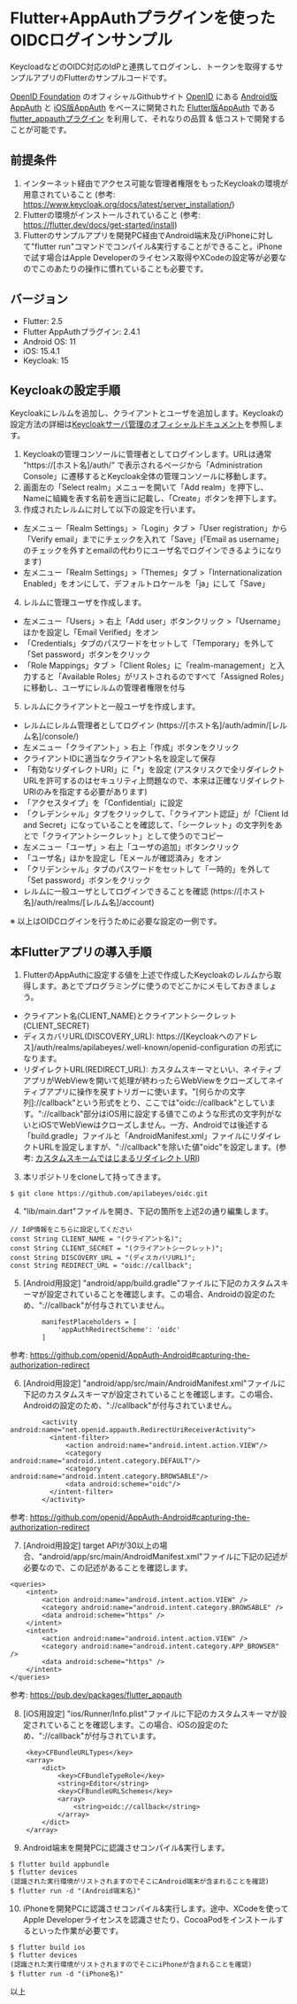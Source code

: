 # Flutter+AppAuthプラグインを使ったOIDCログインサンプル

KeycloadなどのOIDC対応のIdPと連携してログインし、トークンを取得するサンプルアプリのFlutterのサンプルコードです。

[OpenID Foundation](https://openid.net/) のオフィシャルGithubサイト [OpenID](https://github.com/openid) にある [Android版AppAuth](https://github.com/openid/AppAuth-Android) と [iOS版AppAuth](https://github.com/openid/AppAuth-iOS) をベースに開発された [Flutter版AppAuth](https://github.com/MaikuB/flutter_appauth) である [flutter_appauthプラグイン](https://pub.dev/packages/flutter_appauth) を利用して、それなりの品質 & 低コストで開発することが可能です。

## 前提条件
1. インターネット経由でアクセス可能な管理者権限をもったKeycloakの環境が用意されていること (参考: https://www.keycloak.org/docs/latest/server_installation/)
2. Flutterの環境がインストールされていること (参考: https://flutter.dev/docs/get-started/install)
3. Flutterのサンプルアプリを開発PC経由でAndroid端末及びiPhoneに対して"flutter run"コマンドでコンパイル&実行することができること。iPhoneで試す場合はApple Developerのライセンス取得やXCodeの設定等が必要なのでこのあたりの操作に慣れていることも必要です。

## バージョン
- Flutter: 2.5
- Flutter AppAuthプラグイン: 2.4.1
- Android OS: 11
- iOS: 15.4.1
- Keycloak: 15

## Keycloakの設定手順
Keycloakにレルムを追加し、クライアントとユーザを追加します。Keycloakの設定方法の詳細は[Keycloakサーバ管理のオフィシャルドキュメント](https://www.keycloak.org/docs/latest/server_admin/)を参照します。
1. Keycloakの管理コンソールに管理者としてログインします。URLは通常 "https://[ホスト名]/auth/" で表示されるページから「Administration Console」に遷移するとKeycloak全体の管理コンソールに移動します。
2. 画面左の「Select realm」メニューを開いて「Add realm」を押下し、Nameに組織を表す名前を適当に記載し、「Create」ボタンを押下します。
3. 作成されたレルムに対して以下の設定を行います。
- 左メニュー「Realm Settings」>「Login」タブ >「User registration」から「Verify email」までにチェックを入れて「Save」(「Email as username」のチェックを外すとemailの代わりにユーザ名でログインできるようになります)
- 左メニュー「Realm Settings」>「Themes」タブ >「Internationalization Enabled」をオンにして、デフォルトロケールを「ja」にして「Save」
4. レルムに管理ユーザを作成します。
- 左メニュー「Users」> 右上「Add user」ボタンクリック >「Username」ほかを設定し「Email Verified」をオン
- 「Credentials」タブのパスワードをセットして「Temporary」を外して「Set password」ボタンをクリック
- 「Role Mappings」タブ >「Client Roles」に「realm-management」と入力すると「Available Roles」がリストされるのですべて「Assigned Roles」に移動し、ユーザにレルムの管理者権限を付与
5. レルムにクライアントと一般ユーザを作成します。
- レルムにレルム管理者としてログイン (https://[ホスト名]/auth/admin/[レルム名]/console/)
- 左メニュー「クライアント」> 右上「作成」ボタンをクリック
- クライアントIDに適当なクライアント名を設定して保存
- 「有効なリダイレクトURI」に「*」を設定 (アスタリスクで全リダイレクトURLを許可するのはセキュリティ上問題なので、本来は正確なリダイレクトURIのみを指定する必要があります)
- 「アクセスタイプ」を「Confidential」に設定
- 「クレデンシャル」タブをクリックして、「クライアント認証」が「Client Id and Secret」になっていることを確認して、「シークレット」の文字列をあとで「クライアントシークレット」として使うのでコピー
- 左メニュー「ユーザ」> 右上「ユーザの追加」ボタンクリック
- 「ユーザ名」ほかを設定し「Eメールが確認済み」をオン
- 「クリデンシャル」タブのパスワードをセットして「一時的」を外して「Set password」ボタンをクリック
- レルムに一般ユーザとしてログインできることを確認 (https://[ホスト名]/auth/realms/[レルム名]/account)

※ 以上はOIDCログインを行うために必要な設定の一例です。

## 本Flutterアプリの導入手順
1. FlutterのAppAuthに設定する値を上述で作成したKeycloakのレルムから取得します。あとでプログラミングに使うのでどこかにメモしておきましょう。
- クライアント名(CLIENT_NAME)とクライアントシークレット(CLIENT_SECRET)
- ディスカバリURL(DISCOVERY_URL): https://[Keycloakへのアドレス]/auth/realms/apilabeyes/.well-known/openid-configuration の形式になります。
- リダイレクトURL(REDIRECT_URL): カスタムスキーマといい、ネイティブアプリがWebViewを開いて処理が終わったらWebViewをクローズしてネイティブアプリに操作を戻すトリガーに使います。"[何らかの文字列]://callback"という形式をとり、ここでは"oidc://callback"としています。"://callback"部分はiOS用に設定する値でこのような形式の文字列がないとiOSでWebViewはクローズしません。一方、Androidでは後述する「build.gradle」ファイルと「AndroidManifest.xml」ファイルにリダイレクトURLを設定しますが、"://callback"を除いた値"oidc"を設定します。(参考: [カスタムスキームではじまるリダイレクト URI](https://qiita.com/TakahikoKawasaki/items/8567c80528da43c7e844#%E3%82%AB%E3%82%B9%E3%82%BF%E3%83%A0%E3%82%B9%E3%82%AD%E3%83%BC%E3%83%A0%E3%81%A7%E3%81%AF%E3%81%98%E3%81%BE%E3%82%8B%E3%83%AA%E3%83%80%E3%82%A4%E3%83%AC%E3%82%AF%E3%83%88-uri))

3. 本リポジトリをcloneして持ってきます。
```
$ git clone https://github.com/apilabeyes/oidc.git
```

4. "lib/main.dart"ファイルを開き、下記の箇所を上述2の通り編集します。
```
// IdP情報をこちらに設定してください
const String CLIENT_NAME = "(クライアント名)";
const String CLIENT_SECRET = "(クライアントシークレット)";
const String DISCOVERY_URL = "(ディスカバリURL)";
const String REDIRECT_URL = "oidc://callback";
```

5. [Android用設定] "android/app/build.gradle"ファイルに下記のカスタムスキーマが設定されていることを確認します。この場合、Androidの設定のため、"://callback"が付与されていません。
```
        manifestPlaceholders = [
            'appAuthRedirectScheme': 'oidc'
        ]
```
参考: https://github.com/openid/AppAuth-Android#capturing-the-authorization-redirect

6. [Android用設定] "android/app/src/main/AndroidManifest.xml"ファイルに下記のカスタムスキーマが設定されていることを確認します。この場合、Androidの設定のため、"://callback"が付与されていません。
```
        <activity android:name="net.openid.appauth.RedirectUriReceiverActivity">
          <intent-filter>
              <action android:name="android.intent.action.VIEW"/>
              <category android:name="android.intent.category.DEFAULT"/>
              <category android:name="android.intent.category.BROWSABLE"/>
              <data android:scheme="oidc"/>
          </intent-filter>
        </activity>
```
参考: https://github.com/openid/AppAuth-Android#capturing-the-authorization-redirect

7. [Android用設定] target APIが30以上の場合、"android/app/src/main/AndroidManifest.xml"ファイルに下記の記述が必要なので、この記述があることを確認します。
```
<queries>
    <intent>
        <action android:name="android.intent.action.VIEW" />
        <category android:name="android.intent.category.BROWSABLE" />
        <data android:scheme="https" />
    </intent>
    <intent>
        <action android:name="android.intent.action.VIEW" />
        <category android:name="android.intent.category.APP_BROWSER" />
        <data android:scheme="https" />
    </intent>
</queries>
```
参考: https://pub.dev/packages/flutter_appauth

8. [iOS用設定] "ios/Runner/Info.plist"ファイルに下記のカスタムスキーマが設定されていることを確認します。この場合、iOSの設定のため、"://callback"が付与されています。
```
    <key>CFBundleURLTypes</key>
    <array>
        <dict>
            <key>CFBundleTypeRole</key>
            <string>Editor</string>
            <key>CFBundleURLSchemes</key>
            <array>
                <string>oidc://callback</string>
            </array>
        </dict>
    </array>
```

9. Android端末を開発PCに認識させコンパイル&実行します。
```
$ flutter build appbundle
$ flutter devices
(認識された実行環境がリストされますのでそこにAndroid端末が含まれることを確認)
$ flutter run -d "(Android端末名)"
```

10. iPhoneを開発PCに認識させコンパイル&実行します。途中、XCodeを使ってApple Developerライセンスを認識させたり、CocoaPodをインストールするといった作業が必要です。
```
$ flutter build ios
$ flutter devices
(認識された実行環境がリストされますのでそこにiPhoneが含まれることを確認)
$ flutter run -d "(iPhone名)"
```

以上